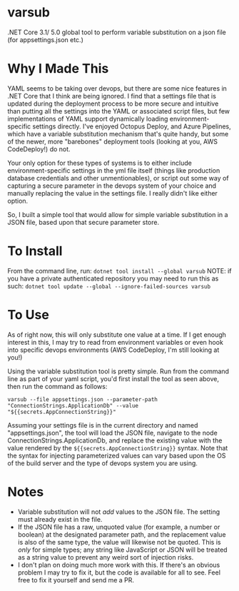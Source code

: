 # varsub
.NET Core 3.1/ 5.0 global tool to perform variable substitution on a json file (for appsettings.json etc.)

# Why I Made This
YAML seems to be taking over devops, but there are some nice features in .NET Core that I think are being ignored. I find that a settings file that is updated during the deployment process to be more secure and intuitive than putting all the settings into the YAML or associated script files, but few implementations of YAML support dynamically loading environment-specific settings directly.  I've enjoyed Octopus Deploy, and Azure Pipelines, which have a variable substitution mechanism that's quite handy, but some of the newer, more "barebones" deployment tools (looking at you, AWS CodeDeploy!) do not.  

Your only option for these types of systems is to either include environment-specific settings in the yml file itself (things like production database credentials and other unmentionables), or script out some way of capturing a secure parameter in the devops system of your choice and manually replacing the value in the settings file. I really didn't like either option.

So, I built a simple tool that would allow for simple variable substitution in a JSON file, based upon that secure parameter store.

# To Install
From the command line, run:
`dotnet tool install --global varsub`
NOTE: if you have a private authenticated repository you may need to run this as such:
`dotnet tool update --global --ignore-failed-sources varsub`

# To Use
As of right now, this will only substitute one value at a time. If I get enough interest in this, I may try to read from environment variables or even hook into specific devops environments (AWS CodeDeploy, I'm still looking at you!)

Using the variable substitution tool is pretty simple. Run from the command line as part of your yaml script, you'd first install the tool as seen above, then run the command as  follows:

`varsub --file appsettings.json --parameter-path "ConnectionStrings.ApplicationDb" --value "${{secrets.AppConnectionString}}"`

Assuming your settings file is in the current directory and named "appsettings.json", the tool will load the JSON file, navigate to the node ConnectionStrings.ApplicationDb, and replace the existing value with the value rendered by the `${{secrets.AppConnectionString}}` syntax. Note that the syntax for injecting parameterized values can vary based upon the OS of the build server and the type of devops system you are using.

# Notes
* Variable substitution will not *add* values to the JSON file. The setting must already exist in the file.
* If the JSON file has a raw, unquoted value (for example, a number or boolean) at the designated parameter path, and the replacement value is also of the same type, the value will likewise not be quoted. This is *only* for simple types; any string like JavaScript or JSON will be treated as a string value to prevent any weird sort of injection risks.
* I don't plan on doing much more work with this. If there's an obvious problem I may try to fix it, but the code is available for all to see. Feel free to fix it yourself and send me a PR.

